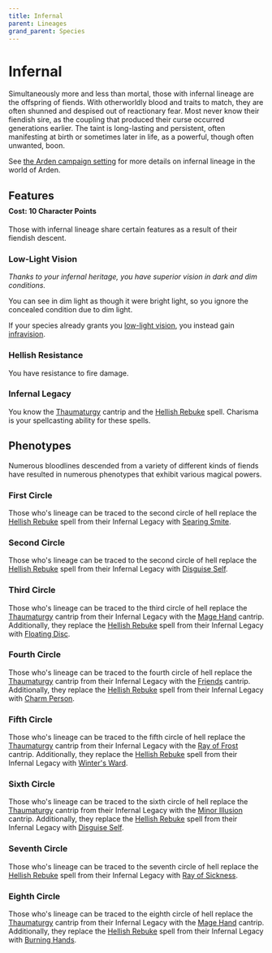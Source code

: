 ```yaml
---
title: Infernal
parent: Lineages
grand_parent: Species
---
```


# Infernal
Simultaneously more and less than mortal, those with infernal lineage are the offspring of fiends. With otherworldly blood and traits to match, they are often shunned and despised out of reactionary fear. Most never know their fiendish sire, as the coupling that produced their curse occurred generations earlier. The taint is long-lasting and persistent, often manifesting at birth or sometimes later in life, as a powerful, though often unwanted, boon.

See [the Arden campaign setting](https://stormchaserroleplaying.com/Arden/Species/Lineages/Infernal/) for more details on infernal lineage in the world of Arden.

## Features

<div style="margin-top:-10px;"></div>

#### **Cost:** 10 Character Points
Those with infernal lineage share certain features as a result of their fiendish descent.

### Low-Light Vision
*Thanks to your infernal heritage, you have superior vision in dark and dim conditions.*

You can see in dim light as though it were bright light, so you ignore the concealed condition due to dim light.

If your species already grants you [low-light vision](https://stormchaserroleplaying.com/stormchaserRPG/Species/Common/Elf/#low-light-vision), you instead gain [infravision](https://stormchaserroleplaying.com/stormchaserRPG/General/Awareness/Special/#infravision).

### Hellish Resistance
You have resistance to fire damage.

### Infernal Legacy
You know the [Thaumaturgy](https://stormchaserroleplaying.com/stormchaserRPG/Spells/Cantrips/Transmutation/#thaumaturgy) cantrip and the [Hellish Rebuke](https://stormchaserroleplaying.com/stormchaserRPG/Spells/1/Evocation/#hellish-rebuke) spell. Charisma is your spellcasting ability for these spells.

## Phenotypes
Numerous bloodlines descended from a variety of different kinds of fiends have resulted in numerous phenotypes that exhibit various magical powers.

### First Circle	
Those who's lineage can be traced to the second circle of hell replace the [Hellish Rebuke](https://stormchaserroleplaying.com/stormchaserRPG/Spells/1/Evocation/#hellish-rebuke) spell from their Infernal Legacy with [Searing Smite](https://stormchaserroleplaying.com/stormchaserRPG/Spells/1/Evocation/#searing-smite).

### Second Circle
Those who's lineage can be traced to the second circle of hell replace the [Hellish Rebuke](https://stormchaserroleplaying.com/stormchaserRPG/Spells/1/Evocation/#hellish-rebuke) spell from their Infernal Legacy with [Disguise Self]().

### Third Circle
Those who's lineage can be traced to the third circle of hell replace the [Thaumaturgy](https://stormchaserroleplaying.com/stormchaserRPG/Spells/Cantrips/Transmutation/#thaumaturgy) cantrip from their Infernal Legacy with the [Mage Hand](https://stormchaserroleplaying.com/stormchaserRPG/Spells/Cantrips/Conjuration/#mage-hand) cantrip. Additionally, they replace the [Hellish Rebuke](https://stormchaserroleplaying.com/stormchaserRPG/Spells/1/Evocation/#hellish-rebuke) spell from their Infernal Legacy with [Floating Disc]().

### Fourth Circle
Those who's lineage can be traced to the fourth circle of hell replace the [Thaumaturgy](https://stormchaserroleplaying.com/stormchaserRPG/Spells/Cantrips/Transmutation/#thaumaturgy) cantrip from their Infernal Legacy with the [Friends](https://stormchaserroleplaying.com/stormchaserRPG/Spells/Cantrips/Charms/#friends) cantrip. Additionally, they replace the [Hellish Rebuke](https://stormchaserroleplaying.com/stormchaserRPG/Spells/1/Evocation/#hellish-rebuke) spell from their Infernal Legacy with [Charm Person]().

### Fifth Circle
Those who's lineage can be traced to the fifth circle of hell replace the [Thaumaturgy](https://stormchaserroleplaying.com/stormchaserRPG/Spells/Cantrips/Transmutation/#thaumaturgy) cantrip from their Infernal Legacy with the [Ray of Frost](https://stormchaserroleplaying.com/stormchaserRPG/Spells/Cantrips/Evocation/#ray-of-frost) cantrip. Additionally, they replace the [Hellish Rebuke](https://stormchaserroleplaying.com/stormchaserRPG/Spells/1/Evocation/#hellish-rebuke) spell from their Infernal Legacy with [Winter's Ward](https://stormchaserroleplaying.com/stormchaserRPG/Spells/1/Warding/#winters-ward).

### Sixth Circle
Those who's lineage can be traced to the sixth circle of hell replace the [Thaumaturgy](https://stormchaserroleplaying.com/stormchaserRPG/Spells/Cantrips/Transmutation/#thaumaturgy) cantrip from their Infernal Legacy with the [Minor Illusion](https://stormchaserroleplaying.com/stormchaserRPG/Spells/Cantrips/Illusion/#minor-illusion) cantrip. Additionally, they replace the [Hellish Rebuke](https://stormchaserroleplaying.com/stormchaserRPG/Spells/1/Evocation/#hellish-rebuke) spell from their Infernal Legacy with [Disguise Self]().

### Seventh Circle
Those who's lineage can be traced to the seventh circle of hell replace the [Hellish Rebuke](https://stormchaserroleplaying.com/stormchaserRPG/Spells/1/Evocation/#hellish-rebuke) spell from their Infernal Legacy with [Ray of Sickness]().

### Eighth Circle
Those who's lineage can be traced to the eighth circle of hell replace the [Thaumaturgy](https://stormchaserroleplaying.com/stormchaserRPG/Spells/Cantrips/Transmutation/#thaumaturgy) cantrip from their Infernal Legacy with the [Mage Hand](https://stormchaserroleplaying.com/stormchaserRPG/Spells/Cantrips/Conjuration/#mage-hand) cantrip. Additionally, they replace the [Hellish Rebuke](https://stormchaserroleplaying.com/stormchaserRPG/Spells/1/Evocation/#hellish-rebuke) spell from their Infernal Legacy with [Burning Hands]().
